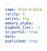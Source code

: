 ```yaml
---
name: Alan-A-Dale
rarity: 4
series: tng
memory_alpha:
bigbook_tier: -1
in_portal: true
date:
published: true
---
```



